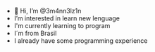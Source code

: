 - 👋 Hi, I’m @3m4nn3lz1n
- I’m interested in learn new lenguage
- I'm currently learning to program
- I´m from Brasil
- I already have some programming experience
<!---
3m4nn3lz1n/3m4nn3lz1n is a ✨ special ✨ repository because its `README.md` (this file) appears on your GitHub profile.
You can click the Preview link to take a look at your changes.
--->
